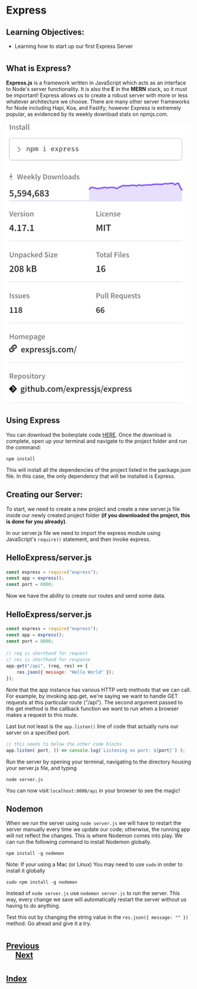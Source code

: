#   Express
##  Learning Objectives:
*   Learning how to start up our first Express Server
#
##  What is Express?
__Express.js__ is a framework written in JavaScript which acts as an interface to Node's server functionality. It is also the __E__ in the __MERN__ stack, so it must be important! Express allows us to create a robust server with more or less whatever architecture we choose. There are many other server frameworks for Node including Hapi, Koa, and Fastify; however Express is extremely popular, as evidenced by its weekly download stats on npmjs.com.

<img src="./000_Captions/Screen_Shot_2020-01-01_at_11.19.04_PM.png">

## Using Express
You can download the boilerplate code [HERE](https://s3.amazonaws.com/General_V88/boomyeah2015/codingdojo/curriculum/content/chapter/HelloExpress.zip). Once the download is complete, open up your terminal and navigate to the project folder and run the command:
```
npm install
```
This will install all the dependencies of the project listed in the package.json file. In this case, the only dependency that will be installed is Express.

##  Creating our Server:
To start, we need to create a new project and create a new server.js file inside our newly created project folder __(if you downloaded the project, this is done for you already)__.

In our server.js file we need to import the express module using JavaScript's `require()` statement, and then invoke express.

## HelloExpress/server.js
```js
const express = require("express");
const app = express();
const port = 8000;
```
Now we have the ability to create our routes and send some data.

##  HelloExpress/server.js
```js
const express = require("express");
const app = express();
const port = 8000;
    
// req is shorthand for request
// res is shorthand for response
app.get("/api", (req, res) => {
    res.json({ message: "Hello World" });
});
```
Note that the app instance has various HTTP verb methods that we can call. For example, by invoking app.get, we're saying we want to handle GET requests at this particular route ("/api"). The second argument passed to the get method is the callback function we want to run when a browser makes a request to this route.

Last but not least is the `app.listen()` line of code that actually runs our server on a specified port.


```js
// this needs to below the other code blocks
app.listen( port, () => console.log(`Listening on port: ${port}`) );
```
Run the server by opening your terminal, navigating to the directory housing your server.js file, and typing
```
node server.js
```
You can now visit `localhost:8000/api` in your browser to see the magic!



## Nodemon
When we run the server using `node server.js` we will have to restart the server manually every time we update our code; otherwise, the running app will not reflect the changes. This is where Nodemon comes into play. We can run the following command to install Nodemon globally.
```
npm install -g nodemon
```
Note: If your using a Mac (or Linux) You may need to use `sudo` in order to install it globally
```
sudo npm install -g nodemon
```
Instead of `node server.js` use `nodemon server.js` to run the server. This way, every change we save will automatically restart the server without us having to do anything. 

Test this out by changing the string value in the `res.json({ message: "" })` method. Go ahead and give it a try.
#
## [Previous](./003_HTTP_Verbs.md)<span>&nbsp;&nbsp;&nbsp;&nbsp;&nbsp;&nbsp;&nbsp;&nbsp;&nbsp;&nbsp;&nbsp;&nbsp;&nbsp;&nbsp;&nbsp;&nbsp;&nbsp;&nbsp;&nbsp;&nbsp;&nbsp;&nbsp;&nbsp;&nbsp;&nbsp;&nbsp;&nbsp;&nbsp;&nbsp;&nbsp;&nbsp;&nbsp;&nbsp;&nbsp;&nbsp;&nbsp;&nbsp;&nbsp;&nbsp;&nbsp;&nbsp;&nbsp;&nbsp;&nbsp;&nbsp;&nbsp;&nbsp;&nbsp;&nbsp;&nbsp;&nbsp;&nbsp;&nbsp;&nbsp;&nbsp;&nbsp;&nbsp;&nbsp;&nbsp;&nbsp;&nbsp;&nbsp;&nbsp;&nbsp;&nbsp;&nbsp;&nbsp;&nbsp;&nbsp;&nbsp;&nbsp;&nbsp;&nbsp;&nbsp;&nbsp;&nbsp;&nbsp;&nbsp;&nbsp;&nbsp;&nbsp;&nbsp;&nbsp;&nbsp;&nbsp;&nbsp;&nbsp;</span> [Next](./005_GET_POST.md)
#
##  [Index](../../Index.md)